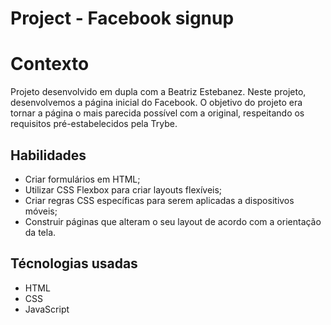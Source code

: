 # Project - Facebook signup

# Contexto
Projeto desenvolvido em dupla com a Beatriz Estebanez. Neste projeto, desenvolvemos a página inicial do Facebook. O objetivo do projeto era tornar a página o mais  parecida possível com a original, respeitando os requisitos pré-estabelecidos pela Trybe.

## Habilidades

* Criar formulários em HTML;
* Utilizar CSS Flexbox para criar layouts flexíveis;
* Criar regras CSS específicas para serem aplicadas a dispositivos móveis;
* Construir páginas que alteram o seu layout de acordo com a orientação da tela.

## Técnologias usadas

* HTML
* CSS
* JavaScript
